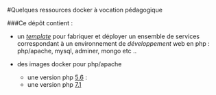 #Quelques ressources docker à vocation pédagogique

###Ce dépôt contient :

+ un [*template*](boilerplates/php.dev.boilerplate/?fileviewer=file-view-default ) pour fabriquer et déployer un ensemble de services correspondant à un environnement
   de *développement* web en php : php/apache, mysql, adminer, mongo etc ..


+ des images docker pour php/apache
    * une version php [5.6](php/5.6/?at=master) :
    * une version php [7.1](php/7.1/?at=master)